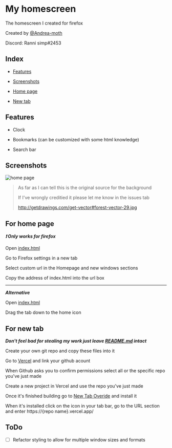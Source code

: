 # My homescreen
The homescreen I created for firefox 

Created by [@Andrea-moth](https://github.com/Andrea-moth)

Discord: Ranni simp#2453

## Index

- [Features](https://github.com/Andrea-moth/my-home-screen/edit/main/README.md#Includes)

- [Screenshots](https://github.com/Andrea-moth/my-home-screen/edit/main/README.md#screenshots)

- [Home page](https://github.com/Andrea-moth/my-home-screen/edit/main/README.md#for-home-page)

- [New tab](https://github.com/Andrea-moth/my-home-screen/edit/main/README.md#for-new-tab) 

## Features

- Clock 

- Bookmarks (can be customized with some html knowledge)

- Search bar

## Screenshots
![home page](https://user-images.githubusercontent.com/103472619/168937753-4f83b4e6-2205-4926-84bf-38fc1bd08a40.png)
>As far as I can tell this is the original source for the background
>
>If I've wrongly creditied it please let me know in the issues tab
>
>http://getdrawings.com/get-vector#forest-vector-29.jpg

## For home page
***:exclamation:   Only works for firefox***

Open [index.html](index.html)

Go to Firefox settings in a new tab

Select custom url in the Homepage and new windows sections

Copy the address of index.html into the url box

---
***Alternative***

Open [index.html](index.html)

Drag the tab down to the home icon 


## For new tab 

***Don't feel bad for stealing my work just leave [README.md](README.md) intact***

Create your own git repo and copy these files into it 

Go to [Vercel](https://vercel.com/dashboard) and link your github acount 

When Github asks you to confirm permissions select all or the specific repo you've just made

Create a new project in Vercel and use the repo you've just made 

Once it's finished building go to [New Tab Overide](https://addons.mozilla.org/en-US/firefox/addon/new-tab-override/) and install it

When it's installed click on the icon in your tab bar, go to the URL section and enter https://{repo name}.vercel.app/

## ToDo

- [ ] Refactor styling to allow for multiple window sizes and formats
